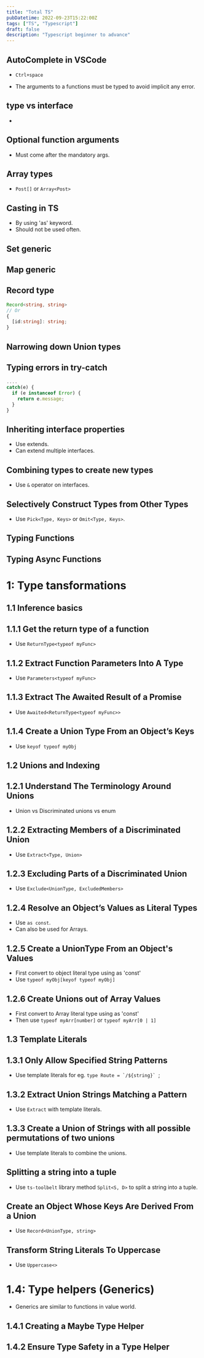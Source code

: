 ```yaml
---
title: "Total TS"
pubDatetime: 2022-09-23T15:22:00Z
tags: ["TS", "Typescript"]
draft: false
description: "Typescript beginner to advance"
---
```


## AutoComplete in VSCode

- `Ctrl+space`

- The arguments to a functions must be typed to avoid implicit any error.

## type vs interface

-

## Optional function arguments

- Must come after the mandatory args.

## Array types

- `Post[]` or `Array<Post>`

## Casting in TS

- By using 'as' keyword.
- Should not be used often.

## Set generic

## Map generic

## Record type

```ts
Record<string, string>
// Or
{
  [id:string]: string;
}
```

## Narrowing down Union types

## Typing errors in try-catch

```ts
....
catch(e) {
  if (e instanceof Error) {
    return e.message;
  }
}
```

## Inheriting interface properties

- Use extends.
- Can extend multiple interfaces.

## Combining types to create new types

- Use `&` operator on interfaces.

## Selectively Construct Types from Other Types

- Use `Pick<Type, Keys>` or `Omit<Type, Keys>`.

## Typing Functions

## Typing Async Functions

# 1: Type tansformations

## 1.1 Inference basics

## 1.1.1 Get the return type of a function

- Use `ReturnType<typeof myFunc>`

## 1.1.2 Extract Function Parameters Into A Type

- Use `Parameters<typeof myFunc>`

## 1.1.3 Extract The Awaited Result of a Promise

- Use `Awaited<ReturnType<typeof myFunc>>`

## 1.1.4 Create a Union Type From an Object’s Keys

- Use `keyof typeof myObj`

## 1.2 Unions and Indexing

## 1.2.1 Understand The Terminology Around Unions

- Union vs Discriminated unions vs enum

## 1.2.2 Extracting Members of a Discriminated Union

- Use `Extract<Type, Union>`

## 1.2.3 Excluding Parts of a Discriminated Union

- Use `Exclude<UnionType, ExcludedMembers>`

## 1.2.4 Resolve an Object’s Values as Literal Types

- Use `as const`.
- Can also be used for Arrays.

## 1.2.5 Create a UnionType From an Object's Values

- First convert to object literal type using as 'const'
- Use `typeof myObj[keyof typeof myObj]`

## 1.2.6 Create Unions out of Array Values

- First convert to Array literal type using as 'const'
- Then use `typeof myArr[number]` or `typeof myArr[0 | 1]`

## 1.3 Template Literals

## 1.3.1 Only Allow Specified String Patterns

- Use template literals for eg. `` type Route = `/${string}`  ``;

## 1.3.2 Extract Union Strings Matching a Pattern

- Use `Extract` with template literals.

## 1.3.3 Create a Union of Strings with all possible permutations of two unions

- Use template literals to combine the unions.

## Splitting a string into a tuple

- Use `ts-toolbelt` library method `Split<S, D>` to split a string into a tuple.

## Create an Object Whose Keys Are Derived From a Union

- Use `Record<UnionType, string>`

## Transform String Literals To Uppercase

- Use `Uppercase<>`

# 1.4: Type helpers (Generics)

- Generics are similar to functions in value world.

## 1.4.1 Creating a Maybe Type Helper

## 1.4.2 Ensure Type Safety in a Type Helper
